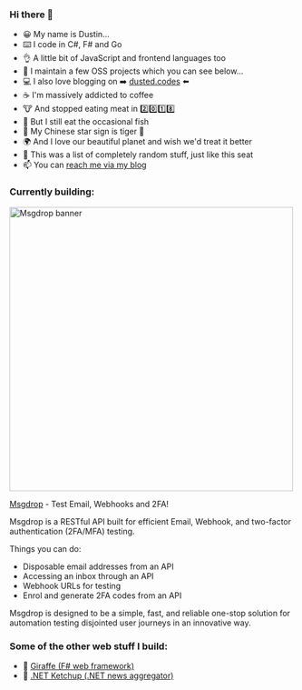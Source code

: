 ### Hi there 👋

<!--
**dustinmoris/dustinmoris** is a ✨ _special_ ✨ repository because its `README.md` (this file) appears on your GitHub profile.

Here are some ideas to get you started:

- 🔭 I’m currently working on ...
- 🌱 I’m currently learning ...
- 👯 I’m looking to collaborate on ...
- 🤔 I’m looking for help with ...
- 💬 Ask me about ...
- 📫 How to reach me: ...
- 😄 Pronouns: ...
- ⚡ Fun fact: ...
-->

- :grinning: My name is Dustin...
- :keyboard: I code in C#, F# and Go
- :ok_hand: A little bit of JavaScript and frontend languages too
- :rocket: I maintain a few OSS projects which you can see below...
- :computer: I also love blogging on :arrow_right: [dusted.codes](https://dusted.codes) :arrow_left:
- :coffee: I'm massively addicted to coffee
- :cow: And stopped eating meat in :two::zero::one::eight:
- :tropical_fish: But I still eat the occasional fish
- :tiger2: My Chinese star sign is tiger :tiger:
- :earth_africa: And I love our beautiful planet and wish we'd treat it better
- :seat: This was a list of completely random stuff, just like this seat
- :mailbox: You can [reach me via my blog](https://dusted.codes/hire#contact)

### Currently building:

<img src="https://cdn.msgdrop.io/images/msgdrop-opengraph-2.png" alt="Msgdrop banner" style="width: 500px; max-width: 500px;">

[Msgdrop](https://msgdrop.io) - Test Email, Webhooks and 2FA!

Msgdrop is a RESTful API built for efficient Email, Webhook, and two-factor authentication (2FA/MFA) testing.

Things you can do:

- Disposable email addresses from an API
- Accessing an inbox through an API
- Webhook URLs for testing
- Enrol and generate 2FA codes from an API

Msgdrop is designed to be a simple, fast, and reliable one-stop solution for automation testing disjointed user journeys in an innovative way.


### Some of the other web stuff I build:

- :giraffe: [Giraffe (F# web framework)](https://giraffe.wiki)
- :tomato: [.NET Ketchup (.NET news aggregator)](https://dotnetketchup.com)
